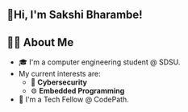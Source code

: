## 👋Hi, I'm Sakshi Bharambe!

## 👩‍💻 About Me
- 🎓  I'm a computer engineering student  @ SDSU.
- My current interests are:
  -  🔐 **Cybersecurity**
  -  ⚙️ **Embedded Programming**
-  🌱 I'm a Tech Fellow @ CodePath.

<!--
**sakshibharam/sakshibharam** is a ✨ _special_ ✨ repository because its `README.md` (this file) appears on your GitHub profile.

Here are some ideas to get you started:

- 🔭 I’m currently working on ...
- 🌱 I’m currently learning ...
- 👯 I’m looking to collaborate on ...
- 🤔 I’m looking for help with ...
- 💬 Ask me about ...
- 📫 How to reach me: ...
- 😄 Pronouns: ...
- ⚡ Fun fact: ...
-->
